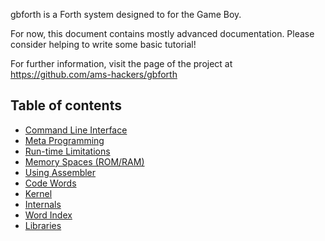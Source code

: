 gbforth is a Forth system designed to for the Game Boy.

For now, this document contains mostly advanced documentation. Please consider
helping to write some basic tutorial!

For further information, visit the page of the project at
<https://github.com/ams-hackers/gbforth>

## Table of contents

  - [Command Line Interface](./cli.md)
  - [Meta Programming](./meta.md)
  - [Run-time Limitations](./limitations.md)
  - [Memory Spaces (ROM/RAM)](./memory.md)
  - [Using Assembler](./assembler.md)
  - [Code Words](./code-words.md)
  - [Kernel](./kernel.md)
  - [Internals](./internals.md)
  - [Word Index](./words.md)
  - [Libraries](./libs.md)

